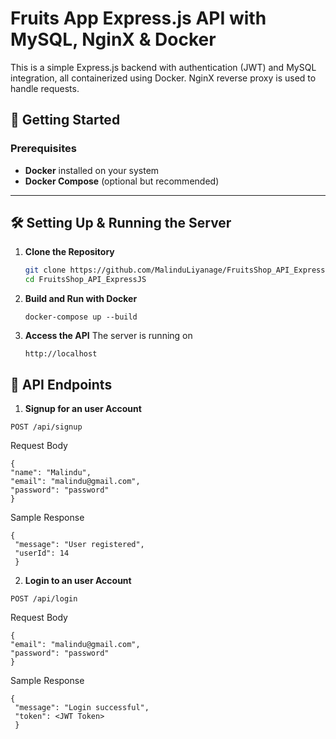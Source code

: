 # Fruits App Express.js API with MySQL, NginX & Docker

This is a simple Express.js backend with authentication (JWT) and MySQL integration, all containerized using Docker. NginX reverse proxy is used to handle requests.

## 🚀 Getting Started

### Prerequisites

- **Docker** installed on your system  
- **Docker Compose** (optional but recommended)  

---

## 🛠 Setting Up & Running the Server

1. **Clone the Repository**  
   ```sh
   git clone https://github.com/MalinduLiyanage/FruitsShop_API_ExpressJS.git
   cd FruitsShop_API_ExpressJS
   ```
2. **Build and Run with Docker**  
   ```
   docker-compose up --build  
   ```
3. **Access the API** 
The server is running on
   ```
   http://localhost
   ```

## 📌 API Endpoints

1. **Signup for an user Account**
```
POST /api/signup
```
Request Body
   ```
   {
  "name": "Malindu",
  "email": "malindu@gmail.com",
  "password": "password"
   }
   ```
Sample Response
   ```
   {
    "message": "User registered",
    "userId": 14
    }
   ``` 

2. **Login to an user Account**
```
POST /api/login
```
Request Body
   ```
   {
  "email": "malindu@gmail.com",
  "password": "password"
   }
   ```
Sample Response
   ```
   {
    "message": "Login successful",
    "token": <JWT Token>
    }
   ``` 